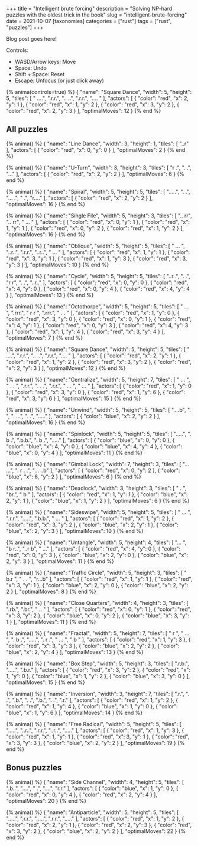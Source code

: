 +++
title = "Intelligent brute forcing"
description = "Solving NP-hard puzzles with the oldest trick in the book"
slug = "intelligent-brute-forcing"
date = 2021-10-07
[taxonomies]
categories = ["rust"]
tags = ["rust", "puzzles"]
+++

Blog post goes here!

Controls:

- WASD/Arrow keys: Move
- Space: Undo
- Shift + Space: Reset
- Escape: Unfocus (or just click away)

{% anima(controls=true) %}
{
    "name": "Square Dance",
    "width": 5,
    "height": 5,
    "tiles": [
        " ....",
        ".r.r.",
        ".. ..",
        ".r.r.",
        ".... "
    ],
    "actors": [
        {
            "color": "red",
            "x": 2,
            "y": 1
        },
        {
            "color": "red",
            "x": 1,
            "y": 2
        },
        {
            "color": "red",
            "x": 3,
            "y": 2
        },
        {
            "color": "red",
            "x": 2,
            "y": 3
        }
    ],
    "optimalMoves": 12
}
{% end %}

## All puzzles

{% anima() %}
{
    "name": "Line Dance",
    "width": 3,
    "height": 1,
    "tiles": [
        "..r"
    ],
    "actors": [
        {
            "color": "red",
            "x": 0,
            "y": 0
        }
    ],
    "optimalMoves": 2
}
{% end %}

{% anima() %}
{
    "name": "U-Turn",
    "width": 3,
    "height": 3,
    "tiles": [
        "r .",
        ". .",
        "..."
    ],
    "actors": [
        {
            "color": "red",
            "x": 2,
            "y": 2
        }
    ],
    "optimalMoves": 6
}
{% end %}

{% anima() %}
{
    "name": "Spiral",
    "width": 5,
    "height": 5,
    "tiles": [
        ".....",
        ".   .",
        "... .",
        "    .",
        "r...."
    ],
    "actors": [
        {
            "color": "red",
            "x": 2,
            "y": 2
        }
    ],
    "optimalMoves": 16
}
{% end %}

{% anima() %}
{
    "name": "Single File",
    "width": 5,
    "height": 3,
    "tiles": [
        ".. rr",
        ".. rr",
        " ... "
    ],
    "actors": [
        {
            "color": "red",
            "x": 0,
            "y": 1
        },
        {
            "color": "red",
            "x": 1,
            "y": 1
        },
        {
            "color": "red",
            "x": 0,
            "y": 2
        },
        {
            "color": "red",
            "x": 1,
            "y": 2
        }
    ],
    "optimalMoves": 16
}
{% end %}

{% anima() %}
{
    "name": "Oblique",
    "width": 5,
    "height": 5,
    "tiles": [
        " ... ",
        "..r..",
        ".r.r.",
        "..r..",
        " ... "
    ],
    "actors": [
        {
            "color": "red",
            "x": 1,
            "y": 1
        },
        {
            "color": "red",
            "x": 3,
            "y": 1
        },
        {
            "color": "red",
            "x": 1,
            "y": 3
        },
        {
            "color": "red",
            "x": 3,
            "y": 3
        }
    ],
    "optimalMoves": 10
}
{% end %}

{% anima() %}
{
    "name": "Cycle",
    "width": 5,
    "height": 5,
    "tiles": [
        "..r..",
        ".   .",
        "r   r",
        ".   .",
        "..r.."
    ],
    "actors": [
        {
            "color": "red",
            "x": 0,
            "y": 0
        },
        {
            "color": "red",
            "x": 4,
            "y": 0
        },
        {
            "color": "red",
            "x": 0,
            "y": 4
        },
        {
            "color": "red",
            "x": 4,
            "y": 4
        }
    ],
    "optimalMoves": 13
}
{% end %}

{% anima() %}
{
    "name": "Octothorpe",
    "width": 5,
    "height": 5,
    "tiles": [
        " . . ",
        ".rrr.",
        " r r ",
        ".rrr.",
        " . . "
    ],
    "actors": [
        {
            "color": "red",
            "x": 1,
            "y": 0
        },
        {
            "color": "red",
            "x": 3,
            "y": 0
        },
        {
            "color": "red",
            "x": 0,
            "y": 1
        },
        {
            "color": "red",
            "x": 4,
            "y": 1
        },
        {
            "color": "red",
            "x": 0,
            "y": 3
        },
        {
            "color": "red",
            "x": 4,
            "y": 3
        },
        {
            "color": "red",
            "x": 1,
            "y": 4
        },
        {
            "color": "red",
            "x": 3,
            "y": 4
        }
    ],
    "optimalMoves": 7
}
{% end %}

{% anima() %}
{
    "name": "Square Dance",
    "width": 5,
    "height": 5,
    "tiles": [
        " ....",
        ".r.r.",
        ".. ..",
        ".r.r.",
        ".... "
    ],
    "actors": [
        {
            "color": "red",
            "x": 2,
            "y": 1
        },
        {
            "color": "red",
            "x": 1,
            "y": 2
        },
        {
            "color": "red",
            "x": 3,
            "y": 2
        },
        {
            "color": "red",
            "x": 2,
            "y": 3
        }
    ],
    "optimalMoves": 12
}
{% end %}

{% anima() %}
{
    "name": "Centralize",
    "width": 5,
    "height": 7,
    "tiles": [
        " ... ",
        " . . ",
        ".r.r.",
        ". . .",
        ".r.r.",
        " . . ",
        " ... "
    ],
    "actors": [
        {
            "color": "red",
            "x": 1,
            "y": 0
        },
        {
            "color": "red",
            "x": 3,
            "y": 0
        },
        {
            "color": "red",
            "x": 1,
            "y": 6
        },
        {
            "color": "red",
            "x": 3,
            "y": 6
        }
    ],
    "optimalMoves": 15
}
{% end %}

{% anima() %}
{
    "name": "Unwind",
    "width": 5,
    "height": 5,
    "tiles": [
        "....b",
        ".    ",
        ". ...",
        ".   .",
        "....."
    ],
    "actors": [
        {
            "color": "blue",
            "x": 2,
            "y": 2
        }
    ],
    "optimalMoves": 16
}
{% end %}

{% anima() %}
{
    "name": "Spinlock",
    "width": 5,
    "height": 5,
    "tiles": [
        ".....",
        ". b .",
        ".b.b.",
        ". b .",
        "....."
    ],
    "actors": [
        {
            "color": "blue",
            "x": 0,
            "y": 0
        },
        {
            "color": "blue",
            "x": 4,
            "y": 0
        },
        {
            "color": "blue",
            "x": 4,
            "y": 4
        },
        {
            "color": "blue",
            "x": 0,
            "y": 4
        }
    ],
    "optimalMoves": 11
}
{% end %}

{% anima() %}
{
    "name": "Gimbal Lock",
    "width": 7,
    "height": 3,
    "tiles": [
        "... ...",
        ". r . .",
        "... ..b"
    ],
    "actors": [
        {
            "color": "red",
            "x": 0,
            "y": 2
        },
        {
            "color": "blue",
            "x": 6,
            "y": 2
        }
    ],
    "optimalMoves": 6
}
{% end %}

{% anima() %}
{
    "name": "Deadlock",
    "width": 3,
    "height": 3,
    "tiles": [
        " . ",
        "br.",
        " b "
    ],
    "actors": [
        {
            "color": "red",
            "x": 1,
            "y": 1
        },
        {
            "color": "blue",
            "x": 2,
            "y": 1
        },
        {
            "color": "blue",
            "x": 1,
            "y": 2
        }
    ],
    "optimalMoves": 6
}
{% end %}

{% anima() %}
{
    "name": "Sideswipe",
    "width": 5,
    "height": 5,
    "tiles": [
        " ... ",
        ".r.r.",
        ".....",
        ".b.b.",
        " ... "
    ],
    "actors": [
        {
            "color": "red",
            "x": 1,
            "y": 2
        },
        {
            "color": "red",
            "x": 3,
            "y": 2
        },
        {
            "color": "blue",
            "x": 2,
            "y": 1
        },
        {
            "color": "blue",
            "x": 2,
            "y": 3
        }
    ],
    "optimalMoves": 10
}
{% end %}

{% anima() %}
{
    "name": "Untangle",
    "width": 5,
    "height": 4,
    "tiles": [
        "...  ",
        "b r..",
        "..r b",
        "  ..."
    ],
    "actors": [
        {
            "color": "red",
            "x": 4,
            "y": 0
        },
        {
            "color": "red",
            "x": 0,
            "y": 3
        },
        {
            "color": "blue",
            "x": 2,
            "y": 0
        },
        {
            "color": "blue",
            "x": 2,
            "y": 3
        }
    ],
    "optimalMoves": 11
}
{% end %}

{% anima() %}
{
    "name": "Traffic Circle",
    "width": 5,
    "height": 3,
    "tiles": [
        " b.r ",
        " . . ",
        "r...b"
    ],
    "actors": [
        {
            "color": "red",
            "x": 1,
            "y": 1
        },
        {
            "color": "red",
            "x": 3,
            "y": 1
        },
        {
            "color": "blue",
            "x": 2,
            "y": 0
        },
        {
            "color": "blue",
            "x": 2,
            "y": 2
        }
    ],
    "optimalMoves": 8
}
{% end %}

{% anima() %}
{
    "name": "Close Quarters",
    "width": 4,
    "height": 3,
    "tiles": [
        ".rb.",
        ".br.",
        " .. "
    ],
    "actors": [
        {
            "color": "red",
            "x": 0,
            "y": 1
        },
        {
            "color": "red",
            "x": 3,
            "y": 2
        },
        {
            "color": "blue",
            "x": 0,
            "y": 2
        },
        {
            "color": "blue",
            "x": 3,
            "y": 1
        }
    ],
    "optimalMoves": 11
}
{% end %}

{% anima() %}
{
    "name": "Fractal",
    "width": 5,
    "height": 7,
    "tiles": [
        "  r  ",
        " ... ",
        ". b .",
        ".....",
        ". r .",
        " ... ",
        "  b  "
    ],
    "actors": [
        {
            "color": "red",
            "x": 1,
            "y": 3
        },
        {
            "color": "red",
            "x": 3,
            "y": 3
        },
        {
            "color": "blue",
            "x": 2,
            "y": 2
        },
        {
            "color": "blue",
            "x": 2,
            "y": 4
        }
    ],
    "optimalMoves": 13
}
{% end %}

{% anima() %}
{
    "name": "Box Step",
    "width": 5,
    "height": 3,
    "tiles": [
        ".r.b.",
        ".....",
        ".b.r."
    ],
    "actors": [
        {
            "color": "red",
            "x": 3,
            "y": 2
        },
        {
            "color": "red",
            "x": 1,
            "y": 0
        },
        {
            "color": "blue",
            "x": 1,
            "y": 2
        },
        {
            "color": "blue",
            "x": 3,
            "y": 0
        }
    ],
    "optimalMoves": 15
}
{% end %}

{% anima() %}
{
    "name": "Inversion",
    "width": 3,
    "height": 7,
    "tiles": [
        ".r.",
        ". .",
        ".b.",
        ". .",
        ".b.",
        ". .",
        ".r."
    ],
    "actors": [
        {
            "color": "red",
            "x": 1,
            "y": 2
        },
        {
            "color": "red",
            "x": 1,
            "y": 4
        },
        {
            "color": "blue",
            "x": 1,
            "y": 0
        },
        {
            "color": "blue",
            "x": 1,
            "y": 6
        }
    ],
    "optimalMoves": 14
}
{% end %}

{% anima() %}
{
    "name": "Free Radical",
    "width": 5,
    "height": 5,
    "tiles": [
        ".....",
        "..r..",
        ".r.r.",
        "..r..",
        "....."
    ],
    "actors": [
        {
            "color": "red",
            "x": 1,
            "y": 3
        },
        {
            "color": "red",
            "x": 1,
            "y": 1
        },
        {
            "color": "red",
            "x": 3,
            "y": 1
        },
        {
            "color": "red",
            "x": 3,
            "y": 3
        },
        {
            "color": "blue",
            "x": 2,
            "y": 2
        }
    ],
    "optimalMoves": 19
}
{% end %}

## Bonus puzzles

{% anima() %}
{
    "name": "Side Channel",
    "width": 4,
    "height": 5,
    "tiles": [
        ".b..",
        "....",
        "   .",
        "....",
        "r.r."
    ],
    "actors": [
        {
            "color": "blue",
            "x": 1,
            "y": 0
        },
        {
            "color": "red",
            "x": 0,
            "y": 4
        },
        {
            "color": "red",
            "x": 2,
            "y": 4
        }
    ],
    "optimalMoves": 20
}
{% end %}

{% anima() %}
{
    "name": "Antiparticle",
    "width": 5,
    "height": 5,
    "tiles": [
        ".....",
        ".r.r.",
        ".....",
        ".r.r.",
        "....."
    ],
    "actors": [
        {
            "color": "red",
            "x": 1,
            "y": 2
        },
        {
            "color": "red",
            "x": 2,
            "y": 1
        },
        {
            "color": "red",
            "x": 2,
            "y": 3
        },
        {
            "color": "red",
            "x": 3,
            "y": 2
        },
        {
            "color": "blue",
            "x": 2,
            "y": 2
        }
    ],
    "optimalMoves": 22
}
{% end %}
